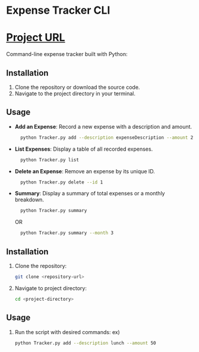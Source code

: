 # Expense Tracker CLI
# [Project URL](https://roadmap.sh/projects/expense-tracker)

Command-line expense tracker built with Python:

## Installation

1. Clone the repository or download the source code.
2. Navigate to the project directory in your terminal.

## Usage
- **Add an Expense**: Record a new expense with a description and amount.
  ```sh
    python Tracker.py add --description expenseDescription --amount 25
    ```
- **List Expenses**: Display a table of all recorded expenses.
  ```sh
    python Tracker.py list
    ```
- **Delete an Expense**: Remove an expense by its unique ID.
  ```sh
    python Tracker.py delete --id 1
    ```
- **Summary**: Display a summary of total expenses or a monthly breakdown.
  ```sh
    python Tracker.py summary
    ```
  OR
  
  ```sh
    python Tracker.py summary --month 3
    ```

## Installation
1. Clone the repository:
    ```sh
    git clone <repository-url>
    ```

2. Navigate to project directory:
    ```sh
    cd <project-directory>
    ```

## Usage
1. Run the script with desired commands:
   ex)
    ```sh
    python Tracker.py add --description lunch --amount 50
    ```

